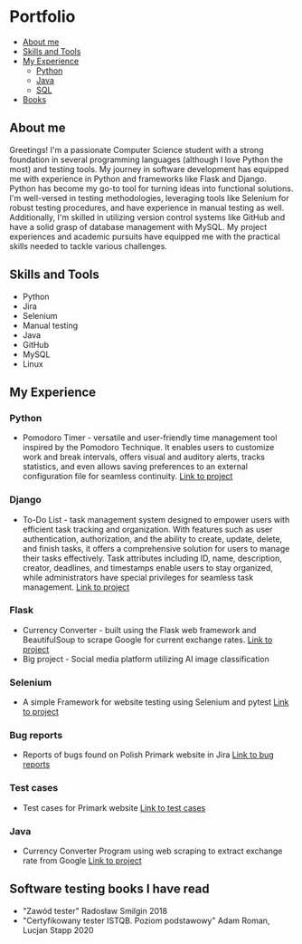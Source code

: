 # Portfolio

- [About me](#about-me)
- [Skills and Tools](#skills-and-tools)
- [My Experience](#my-experience)
  * [Python](#python)
  * [Java](#java)
  * [SQL](#sql)
- [Books](#software-testing-books-i-have-read)

## About me
Greetings! I'm a passionate Computer Science student with a strong foundation in several programming languages (although I love Python the most) and testing tools. My journey in software development has equipped me with experience in Python and frameworks like Flask and Django. Python has become my go-to tool for turning ideas into functional solutions. I'm well-versed in testing methodologies, leveraging tools like Selenium for robust testing procedures, and have experience in manual testing as well. Additionally, I'm skilled in utilizing version control systems like GitHub and have a solid grasp of database management with MySQL. My project experiences and academic pursuits have equipped me with the practical skills needed to tackle various challenges.

## Skills and Tools
- Python
- Jira 
- Selenium
- Manual testing
- Java
- GitHub
- MySQL
- Linux

## My Experience
### Python
- Pomodoro Timer - versatile and user-friendly time management tool inspired by the Pomodoro Technique. It enables users to customize work and break intervals, offers visual and auditory alerts, tracks statistics, and even allows saving preferences to an external configuration file for seamless continuity. [Link to project](https://github.com/MichalCiesiolka/PythonPomodoroTimer/tree/main)
### Django
- To-Do List - task management system designed to empower users with efficient task tracking and organization. With features such as user authentication, authorization, and the ability to create, update, delete, and finish tasks, it offers a comprehensive solution for users to manage their tasks effectively. Task attributes including ID, name, description, creator, deadlines, and timestamps enable users to stay organized, while administrators have special privileges for seamless task management. [Link to project](https://github.com/MichalCiesiolka/DjangoToDoList)
### Flask
- Currency Converter - built using the Flask web framework and BeautifulSoup to scrape Google for current exchange rates. [Link to project](https://github.com/MichalCiesiolka/FlaskCurrencyConverter)
- Big project - Social media platform utilizing AI image classification
### Selenium
- A simple Framework for website testing using Selenium and pytest [Link to project](https://github.com/MichalCiesiolka/PrimarkTestsFramework)
### Bug reports
- Reports of bugs found on Polish Primark website in Jira [Link to bug reports](https://github.com/MichalCiesiolka/Testing-Portfolio/tree/main/JiraBugReports)
### Test cases
- Test cases for Primark website [Link to test cases](https://github.com/MichalCiesiolka/Portfolio/blob/main/PrimarkTestCases/obraz_2023-07-22_202044514.png)
### Java
- Currency Converter Program using web scraping to extract exchange rate from Google [Link to project](https://github.com/MichalCiesiolka/currencyConverter)

## Software testing books I have read
- "Zawód tester" Radosław Smilgin 2018
- "Certyfikowany tester ISTQB. Poziom podstawowy" Adam Roman, Lucjan Stapp 2020

